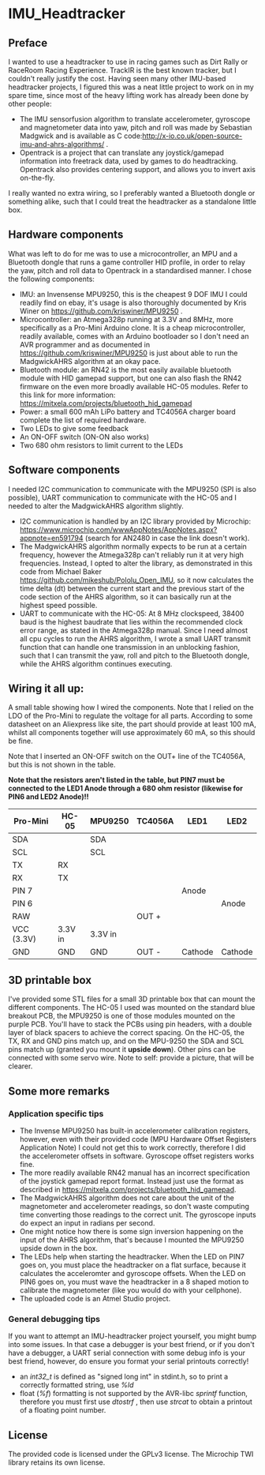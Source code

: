 # IMU_Headtracker
## Preface
I wanted to use a headtracker to use in racing games such as Dirt Rally or RaceRoom Racing Experience. TrackIR is the best known tracker, but I couldn't really justify the cost. Having seen many other IMU-based headtracker projects, I figured this was a neat little project to work on in my spare time, since most of the heavy lifting work has already been done by other people:
- The IMU sensorfusion algorithm to translate accelerometer, gyroscope and magnetometer data into yaw, pitch and roll was made by Sebastian Madgwick and is available as C code:http://x-io.co.uk/open-source-imu-and-ahrs-algorithms/ .
- Opentrack is a project that can translate any joystick/gamepad information into freetrack data, used by games to do headtracking. Opentrack also provides centering support, and allows you to invert axis on-the-fly.

I really wanted no extra wiring, so I preferably wanted a Bluetooth dongle or something alike, such that I could treat the headtracker as a standalone little box.

## Hardware components
What was left to do for me was to use a microcontroller, an MPU and a Bluetooth dongle that runs a game controller HID profile, in order to relay the yaw, pitch and roll data to Opentrack in a standardised manner. I chose the following components:
- IMU: an Invensense MPU9250, this is the cheapest 9 DOF IMU I could readily find on ebay, it's usage is also thoroughly documented by Kris Winer on https://github.com/kriswiner/MPU9250 .
- Microcontroller: an Atmega328p running at 3.3V and 8MHz, more specifically as a Pro-Mini Arduino clone. It is a cheap microcontroller, readily available, comes with an Arduino bootloader so I don't need an AVR programmer and as documented in https://github.com/kriswiner/MPU9250 is just about able to run the MadgwickAHRS algorithm at an okay pace.
- Bluetooth module: an RN42 is the most easily available bluetooth module with HID gamepad support, but one can also flash the RN42 firmware on the even more broadly available HC-05 modules. Refer to this link for more information: https://mitxela.com/projects/bluetooth_hid_gamepad
- Power: a small 600 mAh LiPo battery and TC4056A charger board complete the list of required hardware.
- Two LEDs to give some feedback
- An ON-OFF switch (ON-ON also works)
- Two 680 ohm resistors to limit current to the LEDs

## Software components
I needed I2C communication to communicate with the MPU9250 (SPI is also possible), UART communication to communicate with the HC-05 and I needed to alter the MadgwickAHRS algorithm slightly.
- I2C communication is handled by an I2C library provided by Microchip: https://www.microchip.com/wwwAppNotes/AppNotes.aspx?appnote=en591794 (search for AN2480 in case the link doesn't work).
- The MadgwickAHRS algorithm normally expects to be run at a certain frequency, however the Atmega328p can't reliably run it at very high frequencies. Instead, I opted to alter the library, as demonstrated in this code from Michael Baker https://github.com/mikeshub/Pololu_Open_IMU, so it now calculates the time delta (dt) between the current start and the previous start of the code section of the AHRS algorithm, so it can basically run at the highest speed possible.
- UART to communicate with the HC-05: At 8 MHz clockspeed, 38400 baud is the highest baudrate that lies within the recommended clock error range, as stated in the Atmega328p manual. Since I need almost all cpu cycles to run the AHRS algorithm, I wrote a small UART transmit function that can handle one transmission in an unblocking fashion, such that I can transmit the yaw, roll and pitch to the Bluetooth dongle, while the AHRS algorithm continues executing.

## Wiring it all up:
A small table showing how I wired the components. Note that I relied on the LDO of the Pro-Mini to regulate the voltage for all parts. According to some datasheet on an Aliexpress like site, the part should provide at least 100 mA, whilst all components together will use approximately 60 mA, so this should be fine.

Note that I inserted an ON-OFF switch on the OUT+ line of the TC4056A, but this is not shown in the table.

**Note that the resistors aren't listed in the table, but PIN7 must be connected to the LED1 Anode through a 680 ohm resistor (likewise for PIN6 and LED2 Anode)!!**

| Pro-Mini   | HC-05   | MPU9250 | TC4056A | LED1    | LED2    |
| ---------- | ------- | ------- | ------- | ------- | ------- |
| SDA        |         | SDA     |         |         |         |
| SCL        |         | SCL     |         |         |         |
| TX         | RX      |         |         |         |         |
| RX         | TX      |         |         |         |         |
| PIN 7      |         |         |         | Anode   |         |
| PIN 6      |         |         |         |         | Anode   |
| RAW        |         |         | OUT +   |         |         |
| VCC (3.3V) | 3.3V in | 3.3V in |         |         |         |
| GND        | GND     | GND     | OUT -   | Cathode | Cathode |

## 3D printable box
I've provided some STL files for a small 3D printable box that can mount the different components. The HC-05 I used was mounted on the standard blue breakout PCB, the MPU9250 is one of those modules mounted on the purple PCB. You'll have to stack the PCBs using pin headers, with a double layer of black spacers to achieve the correct spacing. On the HC-05, the TX, RX and GND pins match up, and on the MPU-9250 the SDA and SCL pins match up (granted you mount it **upside down**). Other pins can be connected with some servo wire. Note to self: provide a picture, that will be clearer.

## Some more remarks
### Application specific tips
- The Invense MPU9250 has built-in accelerometer calibration registers, however, even with their provided code (MPU Hardware Offset Registers Application Note) I could not get this to work correctly, therefore I did the accelerometer offsets in software. Gyroscope offset registers works fine.
- The more readily available RN42 manual has an incorrect specification of the joystick gamepad report format. Instead just use the format as described in https://mitxela.com/projects/bluetooth_hid_gamepad.
- The MadgwickAHRS algorithm does not care about the unit of the magnetometer and accelerometer readings, so don't waste computing time converting those readings to the correct unit. The gyroscope inputs do expect an input in radians per second.
- One might notice how there is some sign inversion happening on the input of the AHRS algorithm, that's because I mounted the MPU9250 upside down in the box.
- The LEDs help when starting the headtracker. When the LED on PIN7 goes on, you must place the headtracker on a flat surface, because it calculates the acceleromter and gyroscope offsets. When the LED on PIN6 goes on, you must wave the headtracker in a 8 shaped motion to calibrate the magnetometer (like you would do with your cellphone).
- The uploaded code is an Atmel Studio project.

### General debugging tips
If you want to attempt an IMU-headtracker project yourself, you might bump into some issues. In that case a debugger is your best friend, or if you don't have a debugger, a UART serial connection with some debug info is your best friend, however, do ensure you format your serial printouts correctly!
- an *int32_t* is defined as "signed long int" in stdint.h, so to print a correctly formatted string, use *%ld*
- float (*%f*) formatting is not supported by the AVR-libc *sprintf* function, therefore you must first use *dtostrf* , then use *strcat* to obtain a printout of a floating point number.

## License
The provided code is licensed under the GPLv3 license. The Microchip TWI library retains its own license.

